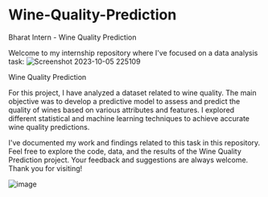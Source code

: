 # Wine-Quality-Prediction
Bharat Intern - Wine Quality Prediction

Welcome to my internship repository where I've focused on a data analysis task:
![Screenshot 2023-10-05 225109](https://github.com/github-Yashwanth-regex/Wine-Quality-Prediction/assets/120895981/f71a1d83-f73e-483f-8492-9b7e2b26cf3c)

Wine Quality Prediction

For this project, I have analyzed a dataset related to wine quality. The main objective was to develop a predictive model to assess and predict the quality of wines based on various attributes and features. I explored different statistical and machine learning techniques to achieve accurate wine quality predictions.

I've documented my work and findings related to this task in this repository. Feel free to explore the code, data, and the results of the Wine Quality Prediction project. Your feedback and suggestions are always welcome. Thank you for visiting!


![image](https://github.com/github-Yashwanth-regex/Wine-Quality-Prediction/assets/120895981/f3f08312-d940-4b04-9db0-70154f454e8f)
